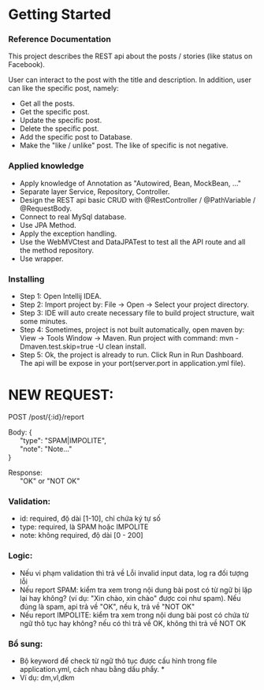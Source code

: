 # Getting Started

### Reference Documentation

This project describes the REST api about the posts / stories (like status on Facebook).

User can interact to the post with the title and description.
In addition, user can like the specific post, namely:
* Get all the posts.
* Get the specific post.
* Update the specific post.
* Delete the specific post.
* Add the specific post to Database.
* Make the "like / unlike" post. The like of specific is not negative.


### Applied knowledge
* Apply knowledge of Annotation as "Autowired, Bean, MockBean, ..."
* Separate layer Service, Repository, Controller.
* Design the REST api basic CRUD with @RestController / @PathVariable / @RequestBody.
* Connect to real MySql database.
* Use JPA Method.
* Apply the exception handling.
* Use the WebMVCtest and DataJPATest to test all the API route and all the method repository.
* Use wrapper.


### Installing
* Step 1: Open Intellij IDEA.
* Step 2: Import project by: File -> Open -> Select your project directory.
* Step 3: IDE will auto create necessary file to build project structure, wait some minutes.
* Step 4: Sometimes, project is not built automatically, open maven by: View -> Tools Window -> Maven. Run project with command: mvn -Dmaven.test.skip=true -U clean install.
* Step 5: Ok, the project is already to run. Click Run in Run Dashboard. The api will be expose in your port(server.port in application.yml file).



# NEW REQUEST:

POST /post/{:id}/report

Body: {  
&nbsp;&nbsp;&nbsp;&nbsp;&nbsp;&nbsp;"type": "SPAM|IMPOLITE",  
&nbsp;&nbsp;&nbsp;&nbsp;&nbsp;&nbsp;"note": "Note..."  
}

Response:  
&nbsp;&nbsp;&nbsp;&nbsp;&nbsp;&nbsp;"OK" or "NOT OK"

### Validation:
* id: required, độ dài [1-10], chỉ chứa ký tự số
* type: required, là SPAM hoặc IMPOLITE
* note: không required, độ dài [0 - 200]

### Logic:
* Nếu vi phạm validation thì trả về Lỗi invalid input data, log ra đối tượng lỗi
* Nếu report SPAM: kiểm tra xem trong nội dung bài post có từ ngữ bị lặp lại hay không? (ví dụ: "Xin chào, xin chào" được coi như spam). Nếu đúng là spam, api trả về "OK", nếu k, trả về "NOT OK"
* Nếu report IMPOLITE: kiểm tra xem trong nội dung bài post có chứa từ ngữ thô tục hay không? nếu có thì trả về OK, không thì trả về NOT OK

### Bổ sung:
* Bộ keyword để check từ ngữ thô tục được cấu hình trong file application.yml, cách nhau bằng dấu phẩy. *
* Ví dụ: dm,vl,dkm






